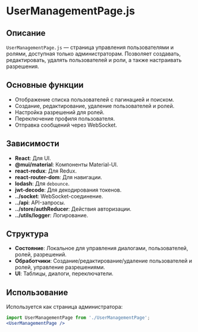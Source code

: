 # UserManagementPage.js

## Описание
`UserManagementPage.js` — страница управления пользователями и ролями, доступная только администраторам. Позволяет создавать, редактировать, удалять пользователей и роли, а также настраивать разрешения.

## Основные функции
- Отображение списка пользователей с пагинацией и поиском.
- Создание, редактирование, удаление пользователей и ролей.
- Настройка разрешений для ролей.
- Переключение профиля пользователя.
- Отправка сообщений через WebSocket.

## Зависимости
- **React**: Для UI.
- **@mui/material**: Компоненты Material-UI.
- **react-redux**: Для Redux.
- **react-router-dom**: Для навигации.
- **lodash**: Для `debounce`.
- **jwt-decode**: Для декодирования токенов.
- **../socket**: WebSocket-соединение.
- **../api**: API-запросы.
- **../store/authReducer**: Действия авторизации.
- **../utils/logger**: Логирование.

## Структура
- **Состояние**: Локальное для управления диалогами, пользователей, ролей, разрешений.
- **Обработчики**: Создание/редактирование/удаление пользователей и ролей, управление разрешениями.
- **UI**: Таблицы, диалоги, переключатели.

## Использование
Используется как страница администратора:
```jsx
import UserManagementPage from './UserManagementPage';
<UserManagementPage />